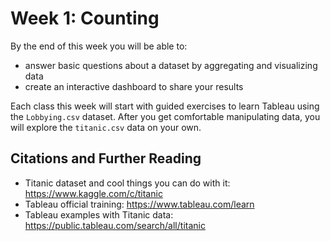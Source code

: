 # Week 1: Counting

By the end of this week you will be able to:
* answer basic questions about a dataset by aggregating and visualizing data
* create an interactive dashboard to share your results

Each class this week will start with guided exercises to learn Tableau using the `Lobbying.csv` dataset.  After you get comfortable manipulating data, you will explore the `titanic.csv` data on your own.

## Citations and Further Reading

* Titanic dataset and cool things you can do with it: https://www.kaggle.com/c/titanic
* Tableau official training: https://www.tableau.com/learn
* Tableau examples with Titanic data: https://public.tableau.com/search/all/titanic
